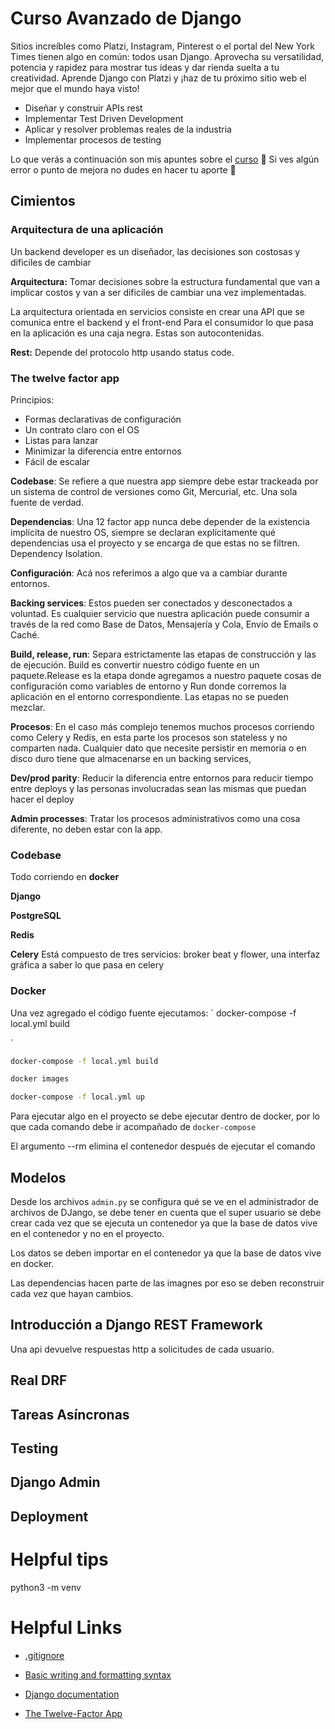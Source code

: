 # Curso Avanzado de Django

Sitios increíbles como Platzi, Instagram, Pinterest o el portal del New York Times tienen algo en común: todos usan Django. Aprovecha su versatilidad, potencia y rapidez para mostrar tus ideas y dar rienda suelta a tu creatividad. Aprende Django con Platzi y ¡haz de tu próximo sitio web el mejor que el mundo haya visto!

- Diseñar y construir APIs rest
- Implementar Test Driven Development
- Aplicar y resolver problemas reales de la industria
- Implementar procesos de testing

Lo que verás a continuación son mis apuntes sobre el [curso](https://platzi.com/cursos/django-avanzado/) 🚀 Si ves algún error o punto de mejora no dudes en hacer tu aporte 💚

## Cimientos

### Arquitectura de una aplicación

Un backend developer es un diseñador, las decisiones son costosas y dificiles de cambiar

**Arquitectura:** Tomar decisiones sobre la estructura fundamental que van a implicar costos y van a ser dificiles de cambiar una vez implementadas.

La arquitectura orientada en servicios consiste en crear una API que se comunica entre el backend y el front-end
Para el consumidor lo que pasa en la aplicación es una caja negra. Estas son autocontenidas.

**Rest:** Depende del protocolo http usando status code.

### The twelve factor app

Principios:

- Formas declarativas de configuración
- Un contrato claro con el OS
- Listas para lanzar
- Minimizar la diferencia entre entornos
- Fácil de escalar

**Codebase**: Se refiere a que nuestra app siempre debe estar trackeada por un sistema de control de versiones como Git, Mercurial, etc. Una sola fuente de verdad.

**Dependencias**: Una 12 factor app nunca debe depender de la existencia implícita de nuestro OS, siempre se declaran explícitamente qué dependencias usa el proyecto y se encarga de que estas no se filtren. Dependency Isolation.

**Configuración**: Acá nos referimos a algo que va a cambiar durante entornos.

**Backing services**: Estos pueden ser conectados y desconectados a voluntad. Es cualquier servicio que nuestra aplicación puede consumir a través de la red como Base de Datos, Mensajería y Cola, Envío de Emails o Caché.

**Build, release, run**: Separa estrictamente las etapas de construcción y las de ejecución. Build es convertir nuestro código fuente en un paquete.Release es la etapa donde agregamos a nuestro paquete cosas de configuración como variables de entorno y Run donde corremos la aplicación en el entorno correspondiente. Las etapas no se pueden mezclar.

**Procesos**: En el caso más complejo tenemos muchos procesos corriendo como Celery y Redis, en esta parte los procesos son stateless y no comparten nada. Cualquier dato que necesite persistir en memoria o en disco duro tiene que almacenarse en un backing services,

**Dev/prod parity**: Reducir la diferencia entre entornos para reducir tiempo entre deploys y las personas involucradas sean las mismas que puedan hacer el deploy

**Admin processes**: Tratar los procesos administrativos como una cosa diferente, no deben estar con la app.

### Codebase

Todo corriendo en **docker**

**Django** 

**PostgreSQL**

**Redis**

**Celery** Está compuesto de tres servicios: broker beat y flower, una interfaz gráfica a saber lo que pasa en celery


### Docker


Una vez agregado el código fuente ejecutamos:
`
docker-compose -f local.yml build


`
```bash
docker-compose -f local.yml build

docker images

docker-compose -f local.yml up
```

Para ejecutar algo en el proyecto se debe ejecutar dentro de docker, por lo que cada comando debe ir acompañado de `docker-compose`

El argumento --rm elimina el contenedor después de ejecutar el comando


## Modelos



Desde los archivos `admin.py` se configura qué se ve en el administrador de archivos de DJango, se debe tener en cuenta que el super usuario se debe crear cada vez que se ejecuta un contenedor ya que la base de datos vive en el contenedor y no en el proyecto.

Los datos se deben importar en el contenedor ya que la base de datos vive en docker.

Las dependencias hacen parte de las imagnes por eso se deben reconstruir cada vez que hayan cambios.





## Introducción a Django REST Framework

Una api devuelve respuestas http a solicitudes de cada usuario.




## Real DRF


## Tareas Asíncronas





## Testing





## Django Admin




## Deployment

















# Helpful tips


python3 -m venv 

# Helpful Links

- [.gitignore](https://www.toptal.com/developers/gitignore)

- [Basic writing and formatting syntax](https://docs.github.com/es/get-started/writing-on-github/getting-started-with-writing-and-formatting-on-github/basic-writing-and-formatting-syntax)

- [Django documentation](https://docs.djangoproject.com/en/3.2/)

- [The Twelve-Factor App](https://12factor.net/)
